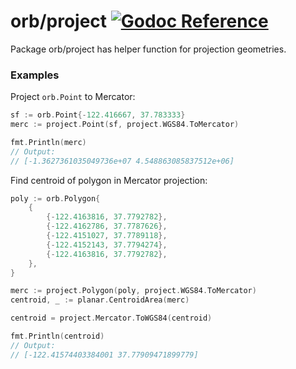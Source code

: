 # orb/project [![Godoc Reference](https://godoc.org/github.com/paulmach/orb/project?status.svg)](https://godoc.org/github.com/paulmach/orb/project)

Package orb/project has helper function for projection geometries.

### Examples

Project `orb.Point` to Mercator:

```go
sf := orb.Point{-122.416667, 37.783333}
merc := project.Point(sf, project.WGS84.ToMercator)

fmt.Println(merc)
// Output:
// [-1.3627361035049736e+07 4.548863085837512e+06]
```

Find centroid of polygon in Mercator projection:

```go
poly := orb.Polygon{
    {
        {-122.4163816, 37.7792782},
        {-122.4162786, 37.7787626},
        {-122.4151027, 37.7789118},
        {-122.4152143, 37.7794274},
        {-122.4163816, 37.7792782},
    },
}

merc := project.Polygon(poly, project.WGS84.ToMercator)
centroid, _ := planar.CentroidArea(merc)

centroid = project.Mercator.ToWGS84(centroid)

fmt.Println(centroid)
// Output:
// [-122.41574403384001 37.77909471899779]
```
